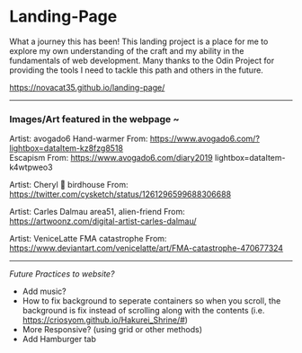 # Landing-Page

What a journey this has been! This landing project is a place for me to explore my own understanding of the craft and my ability in the fundamentals of web development. Many thanks to the Odin Project for providing the tools I need to tackle this path and others in the future.


https://novacat35.github.io/landing-page/

____________________________________
### Images/Art featured in the webpage ~

Artist: avogado6
Hand-warmer From: https://www.avogado6.com/?lightbox=dataItem-kz8fzg8518 <br/>
Escapism From: https://www.avogado6.com/diary2019 lightbox=dataItem-k4wtpweo3

Artist: Cheryl 🍡
birdhouse From: https://twitter.com/cysketch/status/1261296599688306688

Artist: Carles Dalmau
area51, alien-friend From: https://artwoonz.com/digital-artist-carles-dalmau/

Artist: VeniceLatte
FMA catastrophe From: https://www.deviantart.com/venicelatte/art/FMA-catastrophe-470677324

____________________________________

<em>Future Practices to website?</em>
- Add music?
- How to fix background to seperate containers so when you scroll, the background is fix instead of scrolling along with the contents (i.e. https://criosyom.github.io/Hakurei_Shrine/#)
- More Responsive? (using grid or other methods)
- Add Hamburger tab

